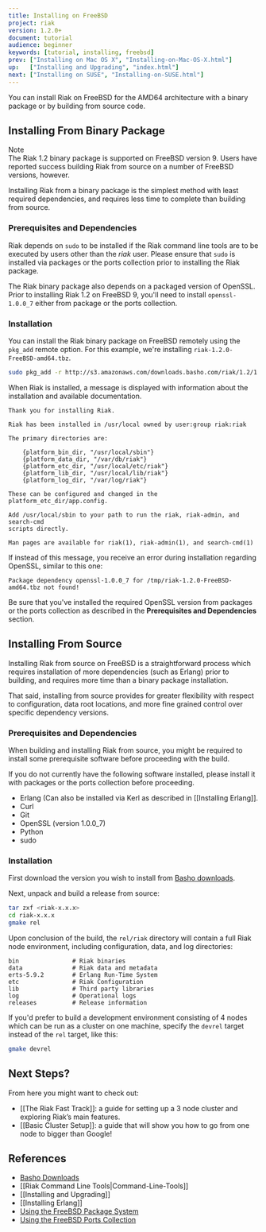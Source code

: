 ```yaml
---
title: Installing on FreeBSD
project: riak
version: 1.2.0+
document: tutorial
audience: beginner
keywords: [tutorial, installing, freebsd]
prev: ["Installing on Mac OS X", "Installing-on-Mac-OS-X.html"]
up:   ["Installing and Upgrading", "index.html"]
next: ["Installing on SUSE", "Installing-on-SUSE.html"]
---
```


You can install Riak on FreeBSD for the AMD64 architecture with a binary package or by building from source code.

## Installing From Binary Package

<div class="info"><div class="title">Note</div>The Riak 1.2 binary package is supported on FreeBSD version 9. Users have reported success building Riak from source on a number of FreeBSD versions, however.</div>

Installing Riak from a binary package is the simplest method with least required dependencies, and requires less time to complete than building from source.

### Prerequisites and Dependencies

Riak depends on `sudo` to be installed if the Riak command line tools are to be executed by users other than the *riak* user. Please ensure that `sudo` is installed via packages or the ports collection prior to installing the Riak package.

The Riak binary package also depends on a packaged version of OpenSSL. Prior to installing Riak 1.2 on FreeBSD 9, you'll need to install `openssl-1.0.0_7` either from package or the ports collection.

### Installation

You can install the Riak binary package on FreeBSD remotely using the
`pkg_add` remote option. For this example, we're installing `riak-1.2.0-FreeBSD-amd64.tbz`.

```bash
sudo pkg_add -r http://s3.amazonaws.com/downloads.basho.com/riak/1.2/1.2.0/freebsd/9/riak-1.2.0-FreeBSD-amd64.tbz
```

When Riak is installed, a message is displayed with information about the installation and available documentation.

```text
Thank you for installing Riak.

Riak has been installed in /usr/local owned by user:group riak:riak

The primary directories are:

    {platform_bin_dir, "/usr/local/sbin"}
    {platform_data_dir, "/var/db/riak"}
    {platform_etc_dir, "/usr/local/etc/riak"}
    {platform_lib_dir, "/usr/local/lib/riak"}
    {platform_log_dir, "/var/log/riak"}

These can be configured and changed in the platform_etc_dir/app.config.

Add /usr/local/sbin to your path to run the riak, riak-admin, and search-cmd
scripts directly.

Man pages are available for riak(1), riak-admin(1), and search-cmd(1)
```

If instead of this message, you receive an error during installation regarding OpenSSL, similar to this one:

```text
Package dependency openssl-1.0.0_7 for /tmp/riak-1.2.0-FreeBSD-amd64.tbz not found!
```

Be sure that you've installed the required OpenSSL version from packages or the ports collection as described in the **Prerequisites and Dependencies** section.

## Installing From Source

Installing Riak from source on FreeBSD is a straightforward process which requires installation of more dependencies (such as Erlang) prior to building, and requires more time than a binary package installation.

That said, installing from source provides for greater flexibility with respect to configuration, data root locations, and more fine grained control over specific dependency versions.

### Prerequisites and Dependencies

When building and installing Riak from source, you might be required to install some prerequisite software before proceeding with the build.

If you do not currently have the following software installed, please install it with packages or the ports collection before proceeding.

* Erlang (Can also be installed via Kerl as described in [[Installing Erlang]].
* Curl
* Git
* OpenSSL (version 1.0.0_7)
* Python
* sudo

### Installation
First download the version you wish to install from [Basho downloads](http://basho.com/resources/downloads/).

Next, unpack and build a release from source:

```bash
tar zxf <riak-x.x.x>
cd riak-x.x.x
gmake rel
```

Upon conclusion of the build, the `rel/riak` directory will contain a full Riak node environment, including configuration, data, and log directories:

```text
bin               # Riak binaries
data              # Riak data and metadata
erts-5.9.2        # Erlang Run-Time System
etc               # Riak Configuration
lib               # Third party libraries
log               # Operational logs
releases          # Release information
```

If you'd prefer to build a development environment consisting of 4 nodes which can be run as a cluster on one machine, specify the `devrel` target instead of the `rel` target, like this:

```bash
gmake devrel
```

## Next Steps?
From here you might want to check out:

* [[The Riak Fast Track]]: a guide for setting up a 3 node cluster and exploring Riak’s main features.
* [[Basic Cluster Setup]]: a guide that will show you how to go from one node to bigger than Google!

## References

* [Basho Downloads](http://basho.com/resources/downloads/)
* [[Riak Command Line Tools|Command-Line-Tools]]
* [[Installing and Upgrading]]
* [[Installing Erlang]]
* [Using the FreeBSD Package System](http://www.freebsd.org/doc/en_US.ISO8859-1/books/handbook/packages-using.html)
* [Using the FreeBSD Ports Collection](http://www.freebsd.org/doc/en_US.ISO8859-1/books/handbook/ports-using.html)
